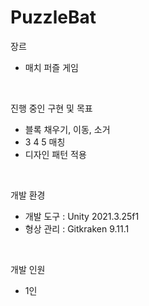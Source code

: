 # PuzzleBat
장르
- 매치 퍼즐 게임
</br>

진행 중인 구현 및 목표
- 블록 채우기, 이동, 소거
- 3 4 5 매칭
- 디자인 패턴 적용
</br>

개발 환경
- 개발 도구 : Unity 2021.3.25f1
- 형상 관리 : Gitkraken 9.11.1
</br>

개발 인원
- 1인
